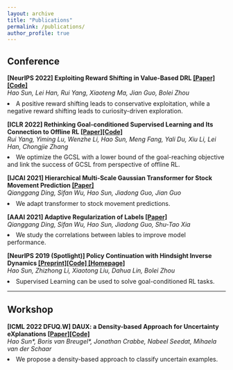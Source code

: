 ```yaml
---
layout: archive
title: "Publications"
permalink: /publications/
author_profile: true
---
```

<!-- {% if author.googlescholar %}
  You can also find my articles on <u><a href="{{author.googlescholar}}">my Google Scholar profile</a>.</u>
{% endif %} -->

<!-- {% include base_path %} -->
<!-- *: corresponding author -->


## Conference

<!-- <div class="content anchor" id="research"><h3>Research Work</h3> <h5>* denotes equal contribution</h5> -->

  <!-- <table bordercolor="white" bordercolordark="white" bordercolorlight="white" cellpadding="0" cellspacing="0" height="45" bgcolor="white"> -->
<tbody>
<tr valign="baseline">
<td width="90">
<!-- <p align="center" style="margin-top:7mm; margin-right:2mm; margin-bottom:0; margin-left:0;" class=""><a target="_blank"><img src="../images/cambridge.png" width="45" border="0"></a></p> -->
</td>
<td valign="middle"><p style="margin-top:0; margin-right:0; margin-bottom:2mm;">
<span style="font-weight: bold;">[NeurIPS 2022] Exploiting Reward Shifting in Value-Based DRL <a href="https://arxiv.org/abs/2209.07288">[Paper]</a><a href="https://github.com/2Groza/RewardShifting">[Code] </a>
<!-- <a href='https://sites.google.com/view/neurips2019pchid/'> [Homepage]</a> -->
</span>
<br>
<span style="font-style: italic;"> Hao Sun, Lei Han, Rui Yang, Xiaoteng Ma, Jian Guo, Bolei Zhou
<!-- </span> &nbsp; <a href="http://www.ie.cuhk.edu.hk/main/index.shtml">Department of Information Engineering</a>, The Chinese University of Hong Kong, Hong Kong S.A.R. -->
<li> A positive reward shifting leads to conservative exploitation, while a negative reward shifting leads to curiosity-driven exploration. <br>
</li>
<p>

<!--  -->


<tbody>
<tr valign="baseline">
<td width="90">
  <!-- <p align="center" style="margin-top:7mm; margin-right:2mm; margin-bottom:0; margin-left:0;" class=""><a target="_blank"><img src="../cambridge.png" width="45" border="0"></a></p> -->
</td>
<td valign="middle"><p style="margin-top:0; margin-right:0; margin-bottom:2mm;">
  <span style="font-weight: bold;">[ICLR 2022] Rethinking Goal-conditioned Supervised Learning and Its Connection to Offline RL <a href="https://arxiv.org/abs/2202.04478">[Paper]</a><a href="https://github.com/YangRui2015/AWGCSL">[Code] </a>
    <!-- <a href='https://sites.google.com/view/neurips2019pchid/'> [Homepage]</a> -->
  </span>
  <br>
  <span style="font-style: italic;"> Rui Yang, Yiming Lu, Wenzhe Li, Hao Sun, Meng Fang, Yali Du, Xiu Li, Lei Han, Chongjie Zhang
  <!-- </span> &nbsp; <a href="http://www.ie.cuhk.edu.hk/main/index.shtml">Department of Information Engineering</a>, The Chinese University of Hong Kong, Hong Kong S.A.R. -->
<li> We optimize the GCSL with a lower bound of the goal-reaching objective and link the success of GCSL from perspective of offline RL. <br>
</li>
<p>
<!--  -->


<tbody>
<tr valign="baseline">
<td width="90">
<!-- <p align="center" style="margin-top:7mm; margin-right:2mm; margin-bottom:0; margin-left:0;" class=""><a target="_blank"><img src="../images/cuhk.png" width="45" border="0"></a></p> -->
</td>
<td valign="middle"><p style="margin-top:0; margin-right:0; margin-bottom:2mm;">
<span style="font-weight: bold;">[IJCAI 2021] Hierarchical Multi-Scale Gaussian Transformer for Stock Movement Prediction <a href="https://www.ijcai.org/proceedings/2020/0640.pdf">[Paper]</a>
  <!-- <a href='https://sites.google.com/view/neurips2019pchid/'> [Homepage]</a> -->
</span>
<br>
<span style="font-style: italic;"> Qianggang Ding, Sifan Wu, Hao Sun, Jiadong Guo, Jian Guo
<!-- </span> &nbsp; <a href="http://www.ie.cuhk.edu.hk/main/index.shtml">Department of Information Engineering</a>, The Chinese University of Hong Kong, Hong Kong S.A.R. -->
<li> We adapt transformer to stock movement predictions. <br>
</li>
<p>
<!--  -->


<tbody>
<tr valign="baseline">
<td width="90">
<!-- <p align="center" style="margin-top:7mm; margin-right:2mm; margin-bottom:0; margin-left:0;" class=""><a target="_blank"><img src="../images/cuhk.png" width="45" border="0"></a></p> -->
</td>
<td valign="middle"><p style="margin-top:0; margin-right:0; margin-bottom:2mm;">
<span style="font-weight: bold;">[AAAI 2021] Adaptive Regularization of Labels <a href="https://arxiv.org/abs/1908.05474">[Paper]</a>
  <!-- <a href='https://sites.google.com/view/neurips2019pchid/'> [Homepage]</a> -->
</span>
<br>
<span style="font-style: italic;"> Qianggang Ding, Sifan Wu, Hao Sun, Jiadong Guo, Shu-Tao Xia
<!-- </span> &nbsp; <a href="http://www.ie.cuhk.edu.hk/main/index.shtml">Department of Information Engineering</a>, The Chinese University of Hong Kong, Hong Kong S.A.R. -->
<li> We study the correlations between lables to improve model performance. <br>
</li>
<p>
<!--  -->

<tbody>
<tr valign="baseline">
<td width="90">
<!-- <p align="center" style="margin-top:7mm; margin-right:2mm; margin-bottom:0; margin-left:0;" class=""><a target="_blank"><img src="../images/cuhk.png" width="45" border="0"></a></p> -->
</td>
<td valign="middle"><p style="margin-top:0; margin-right:0; margin-bottom:2mm;">
<span style="font-weight: bold;">[NeurIPS 2019 (Spotlight)] Policy Continuation with Hindsight Inverse Dynamics <a href="https://arxiv.org/abs/1910.14055">[Preprint]</a><a href="https://github.com/2Groza/PCHID_code">[Code] </a> <a href='https://sites.google.com/view/neurips2019pchid/'> [Homepage]</a>
</span>
<br>
<span style="font-style: italic;"> Hao Sun, Zhizhong Li, Xiaotong Liu, Dahua Lin, Bolei Zhou
<!-- </span> &nbsp; <a href="http://www.ie.cuhk.edu.hk/main/index.shtml">Department of Information Engineering</a>, The Chinese University of Hong Kong, Hong Kong S.A.R. -->
<li> Supervised Learning can be used to solve goal-conditioned RL tasks. <br>
</li>
<p>
<!--  -->

<!--
{% for post in site.publications reversed %} {% include archive-single-cv.html %} {% endfor %} -->

<!--  -->

----


<!-- asdfads -->
## Workshop

<!--  -->
 <!-- <table bordercolor="white" bordercolordark="white" bordercolorlight="white" cellpadding="0" cellspacing="0" height="45" bgcolor="white"> -->

<tbody>
<tr valign="baseline">
<td width="90">
<!-- <p align="center" style="margin-top:7mm; margin-right:2mm; margin-bottom:0; margin-left:0;" class=""><a target="_blank"><img src="../images/cambridge.png" width="45" border="0"></a></p> -->
</td>
<td valign="middle"><p style="margin-top:0; margin-right:0; margin-bottom:2mm;">
<span style="font-weight: bold;">[ICML 2022 DFUQ.W] DAUX: a Density-based Approach for Uncertainty eXplanations <a href="https://arxiv.org/abs/2207.05161">[Paper]</a><a href="https://anonymous.4open.science/r/DAUX-CBBF">[Code] </a>
<!-- <a href='https://sites.google.com/view/neurips2019pchid/'> [Homepage]</a> -->
</span>
<br>
<span style="font-style: italic;"> Hao Sun*, Boris van Breugel*, Jonathan Crabbe, Nabeel Seedat, Mihaela van der Schaar
<!-- </span> &nbsp; <a href="http://www.ie.cuhk.edu.hk/main/index.shtml">Department of Information Engineering</a>, The Chinese University of Hong Kong, Hong Kong S.A.R. -->
<li> We propose a density-based approach to classify uncertain examples. <br>
</li>
<p>
<!--  -->


<!-- {% for post in site.preprints reversed %} {% include archive-single-cv.html %} {% endfor %} -->

<!-- {% for post in site.publications reversed %}
  {% include archive-single.html %}
{% endfor %} -->
